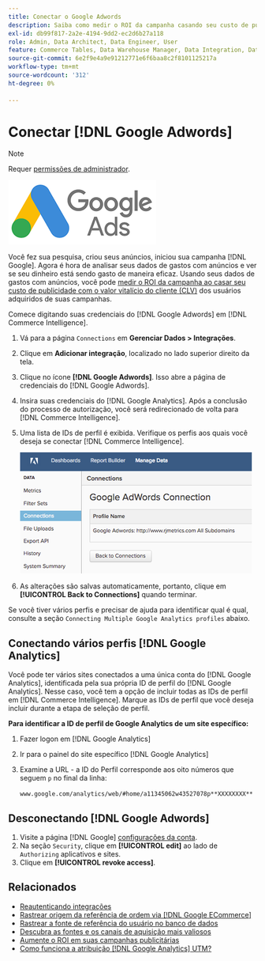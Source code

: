 ```yaml
---
title: Conectar o Google Adwords
description: Saiba como medir o ROI da campanha casando seu custo de publicidade e o valor vitalício do cliente (CLV) dos usuários adquiridos de suas campanhas.
exl-id: db99f817-2a2e-4194-9dd2-ec2d6b27a118
role: Admin, Data Architect, Data Engineer, User
feature: Commerce Tables, Data Warehouse Manager, Data Integration, Data Import/Export
source-git-commit: 6e2f9e4a9e91212771e6f6baa8c2f8101125217a
workflow-type: tm+mt
source-wordcount: '312'
ht-degree: 0%

---
```


# Conectar [!DNL Google Adwords]

>[!NOTE]
>
>Requer [permissões de administrador](../../../administrator/user-management/user-management.md).

![](../../../assets/Google_Adwords_logo.png)

Você fez sua pesquisa, criou seus anúncios, iniciou sua campanha [!DNL Google]. Agora é hora de analisar seus dados de gastos com anúncios e ver se seu dinheiro está sendo gasto de maneira eficaz. Usando seus dados de gastos com anúncios, você pode [medir o ROI da campanha ao casar seu custo de publicidade com o valor vitalício do cliente (CLV)](../../analysis/roi-ad-camp.md) dos usuários adquiridos de suas campanhas.

Comece digitando suas credenciais do [!DNL Google Adwords] em [!DNL Commerce Intelligence].

1. Vá para a página `Connections` em **Gerenciar Dados > Integrações**.
1. Clique em **Adicionar integração**, localizado no lado superior direito da tela.
1. Clique no ícone **[!DNL Google Adwords]**. Isso abre a página de credenciais do [!DNL Google Adwords].
1. Insira suas credenciais do [!DNL Google Analytics]. Após a conclusão do processo de autorização, você será redirecionado de volta para [!DNL Commerce Intelligence].
1. Uma lista de IDs de perfil é exibida. Verifique os perfis aos quais você deseja se conectar [!DNL Commerce Intelligence].

   ![](../../../assets/cnnct-profile.png)

1. As alterações são salvas automaticamente, portanto, clique em **[!UICONTROL Back to Connections]** quando terminar.

Se você tiver vários perfis e precisar de ajuda para identificar qual é qual, consulte a seção `Connecting Multiple Google Analytics profiles` abaixo.

## Conectando vários perfis [!DNL Google Analytics]

Você pode ter vários sites conectados a uma única conta do [!DNL Google Analytics], identificada pela sua própria ID de perfil do [!DNL Google Analytics]. Nesse caso, você tem a opção de incluir todas as IDs de perfil em [!DNL Commerce Intelligence]. Marque as IDs de perfil que você deseja incluir durante a etapa de seleção de perfil.

**Para identificar a ID de perfil de Google Analytics de um site específico:**

1. Fazer logon em [!DNL Google Analytics]
1. Ir para o painel do site específico [!DNL Google Analytics]
1. Examine a URL - a ID do Perfil corresponde aos oito números que seguem `p` no final da linha:

   `www.google.com/analytics/web/#home/a11345062w43527078p**XXXXXXXX**`

## Desconectando [!DNL Google Adwords]

1. Visite a página [!DNL Google] [configurações da conta](https://www.google.com/account/about/?hl=en).
1. Na seção `Security`, clique em **[!UICONTROL edit]** ao lado de `Authorizing` aplicativos e sites.
1. Clique em **[!UICONTROL revoke access]**.

## Relacionados

* [Reautenticando integrações](https://experienceleague.adobe.com/docs/commerce-knowledge-base/kb/how-to/mbi-reauthenticating-integrations.html?lang=pt-BR)
* [Rastrear origem da referência de ordem via [!DNL Google ECommerce]](../integrations/google-ecommerce.md)
* [Rastrear a fonte de referência do usuário no banco de dados](../../analysis/google-track-user-acq.md)
* [Descubra as fontes e os canais de aquisição mais valiosos](../../analysis/most-value-source-channel.md)
* [Aumente o ROI em suas campanhas publicitárias](../../analysis/roi-ad-camp.md)
* [Como funciona a atribuição  [!DNL Google Analytics] UTM?](../../analysis/utm-attributes.md)

